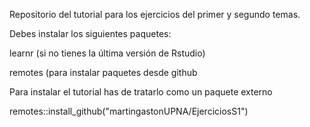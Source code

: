 Repositorio del tutorial para los ejercicios del primer y segundo temas.

Debes instalar los siguientes paquetes:

learnr (si no tienes la última versión de Rstudio)

remotes (para instalar paquetes desde github

Para instalar el tutorial has de tratarlo como un paquete externo

remotes::install_github("martingastonUPNA/EjerciciosS1")
